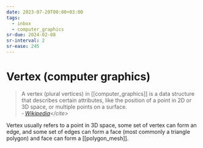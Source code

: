```yaml
---
date: 2023-07-20T00:00+03:00
tags:
  - inbox
  - computer_graphics
sr-due: 2024-02-08
sr-interval: 2
sr-ease: 245
---
```


# Vertex (computer graphics)

> A vertex (plural vertices) in [[computer_graphics]] is a data structure that
> describes certain attributes, like the position of a point in 2D or 3D space,
> or multiple points on a surface.\
> - <cite>[Wikipedia](https://en.wikipedia.org/wiki/Vertex_(computer_graphics))</cite>

Vertex usually refers to a point in 3D space, some set of vertex can form an
edge, and some set of edges can form a face (most commonly a triangle polygon)
and face can form a [[polygon_mesh]].
